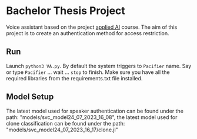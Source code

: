 # Bachelor Thesis Project
Voice assistant based on the project
[applied AI](https://github.com/hsu-ai-course/hsu.ai/) course.
The aim of this project is to create an authentication method for access restriction. 

## Run
Launch `python3 VA.py`. By default the system triggers to `Pacifier` name. Say or type `Pacifier` ... wait ... `stop` to finish. Make sure you have all the required libraries from the requirements.txt file installed.
## Model Setup
The latest model used for speaker authentication can be found under the path: "models/svc_model24_07_2023_16_08", the latest model used for clone classification can be found under the path: "models/svc_model24_07_2023_16_17/clone.jl"
